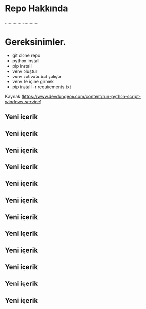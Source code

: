 # Repo Hakkında

...........................

# Gereksinimler.
 - git clone repo
 - python install
 - pip install
 - venv oluştur
 - venv activate.bat çalıştır
 - venv ile içine girmek
 - pip install -r requirements.txt
 
 Kaynak (https://www.devdungeon.com/content/run-python-script-windows-service)

## Yeni içerik
## Yeni içerik
## Yeni içerik
## Yeni içerik
## Yeni içerik
## Yeni içerik
## Yeni içerik
## Yeni içerik
## Yeni içerik
## Yeni içerik
## Yeni içerik
## Yeni içerik